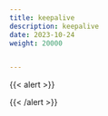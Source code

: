 ```yaml
---
title: keepalive
description: keepalive
date: 2023-10-24
weight: 20000


---
```


{{< alert >}}




{{< /alert >}}

